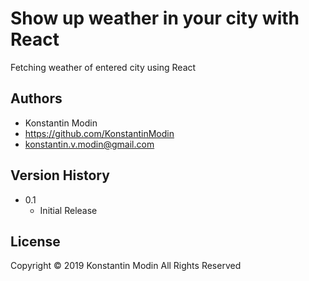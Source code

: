 # Show up weather in your city with React

Fetching weather of entered city using React

## Authors

* Konstantin Modin
* https://github.com/KonstantinModin
* konstantin.v.modin@gmail.com


## Version History

* 0.1
    * Initial Release
	
## License

Copyright © 2019 Konstantin Modin All Rights Reserved